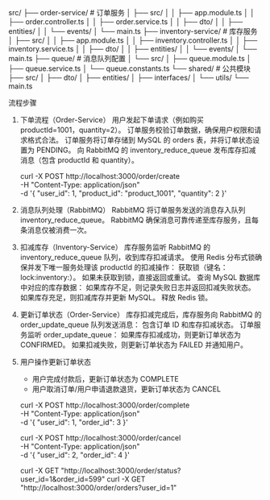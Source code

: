 src/
├── order-service/      # 订单服务
│   ├── src/
│   │   ├── app.module.ts
│   │   ├── order.controller.ts
│   │   ├── order.service.ts
│   │   ├── dto/
│   │   ├── entities/
│   │   └── events/
│   └── main.ts
├── inventory-service/  # 库存服务
│   ├── src/
│   │   ├── app.module.ts
│   │   ├── inventory.controller.ts
│   │   ├── inventory.service.ts
│   │   ├── dto/
│   │   ├── entities/
│   │   └── events/
│   └── main.ts
├── queue/              # 消息队列配置
│   └── src/
│       ├── queue.module.ts
│       ├── queue.service.ts
│       └── queue.constants.ts
└── shared/             # 公共模块
    ├── src/
    │   ├── dto/
    │   ├── entities/
    │   ├── interfaces/
    │   └── utils/
    └── main.ts


流程步骤
1. 下单流程（Order-Service）
    用户发起下单请求（例如购买 productId=1001，quantity=2）。
    订单服务校验订单数据，确保用户权限和请求格式合法。
    订单服务将订单存储到 MySQL 的 orders 表，并将订单状态设置为 PENDING。
    向 RabbitMQ 的 inventory_reduce_queue 发布库存扣减消息（包含 productId 和 quantity）。

    curl -X POST http://localhost:3000/order/create \
    -H "Content-Type: application/json" \
    -d '{
      "user_id": 1,
      "product_id": "product_1001",
      "quantity": 2
    }'

2. 消息队列处理（RabbitMQ）
    RabbitMQ 将订单服务发送的消息存入队列 inventory_reduce_queue。
    RabbitMQ 确保消息可靠传递至库存服务，且每条消息仅被消费一次。
3. 扣减库存（Inventory-Service）
    库存服务监听 RabbitMQ 的 inventory_reduce_queue 队列，收到库存扣减请求。
    使用 Redis 分布式锁确保并发下唯一服务处理该 productId 的扣减操作：
        获取锁（键名：lock:inventory:<productId>）。
        如果未获取到锁，直接返回或重试。
    查询 MySQL 数据库中对应的库存数据：
        如果库存不足，则记录失败日志并返回扣减失败状态。
        如果库存充足，则扣减库存并更新 MySQL。
    释放 Redis 锁。
4. 更新订单状态（Order-Service）
    库存扣减完成后，库存服务向 RabbitMQ 的 order_update_queue 队列发送消息：
    包含订单 ID 和库存扣减状态。
    订单服务监听 order_update_queue：
    如果库存扣减成功，则更新订单状态为 CONFIRMED。
    如果扣减失败，则更新订单状态为 FAILED 并通知用户。

5. 用户操作更新订单状态
    - 用户完成付款后，更新订单状态为 COMPLETE
    - 用户取消订单/用户申请退款退货，更新订单状态为 CANCEL

    curl -X POST http://localhost:3000/order/complete \
    -H "Content-Type: application/json" \
    -d '{
      "user_id": 1,
      "order_id": 3
    }'

    
    curl -X POST http://localhost:3000/order/cancel \
    -H "Content-Type: application/json" \
    -d '{
      "user_id": 2,
      "order_id": 4
    }'


    curl -X GET "http://localhost:3000/order/status?user_id=1&order_id=599"
    curl -X GET "http://localhost:3000/order/orders?user_id=1"